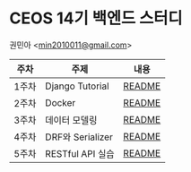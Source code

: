 # CEOS 14기 백엔드 스터디

권민아 \<min2010011@gmail.com>

| 주차 | 주제 | 내용 |
| --- | --- | --- |
| 1주차 | Django Tutorial | [README](https://github.com/mingulmangul/django-tutorial-14th/tree/mingulmangul#readme) |
| 2주차 | Docker | [README](https://github.com/mingulmangul/django-rest-framework-14th/blob/master/README2.md) |
| 3주차 | 데이터 모델링 | [README](https://github.com/mingulmangul/django-rest-framework-14th/blob/master/README3.md) |
| 4주차 | DRF와 Serializer | [README](https://github.com/mingulmangul/django-rest-framework-14th/blob/master/README4.md) |
| 5주차 | RESTful API 실습 | [README](https://github.com/mingulmangul/django-rest-framework-14th/blob/master/README5.md) |
